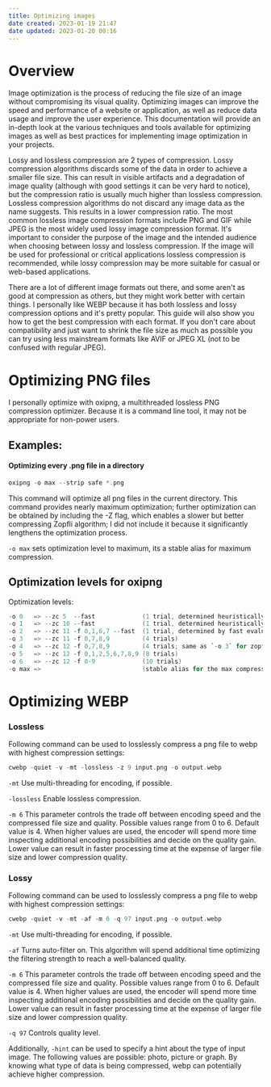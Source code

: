 ```yaml
---
title: Optimizing images
date created: 2023-01-19 21:47
date updated: 2023-01-20 00:16
---
```


# Overview

Image optimization is the process of reducing the file size of an image without compromising its visual quality. Optimizing images can improve the speed and performance of a website or application, as well as reduce data usage and improve the user experience. This documentation will provide an in-depth look at the various techniques and tools available for optimizing images as well as best practices for implementing image optimization in your projects.

Lossy and lossless compression are 2 types of compression. Lossy compression algorithms discards some of the data in order to achieve a smaller file size. This can result in visible artifacts and a degradation of image quality (although with good settings it can be very hard to notice), but the compression ratio is usually much higher than lossless compression. Lossless compression algorithms do not discard any image data as the name suggests. This results in a lower compression ratio. The most common lossless image compression formats include PNG and GIF while JPEG is the most widely used lossy image compression format. It's important to consider the purpose of the image and the intended audience when choosing between lossy and lossless compression. If the image will be used for professional or critical applications lossless compression is recommended, while lossy compression may be more suitable for casual or web-based applications.

There are a lot of different image formats out there, and some aren't as good at compression as others, but they might work better with certain things. I personally like WEBP because it has both lossless and lossy compression options and it's pretty popular. This guide will also show you how to get the best compression with each format. If you don't care about compatibility and just want to shrink the file size as much as possible you can try using less mainstream formats like AVIF or JPEG XL (not to be confused with regular JPEG).

# Optimizing PNG files

I personally optimize with oxipng, a multithreaded lossless PNG compression optimizer. Because it is a command line tool, it may not be appropriate for non-power users.

## Examples:

#### Optimizing every .png file in a directory

```C
oxipng -o max --strip safe *.png
```

This command will optimize all png files in the current directory. This command provides nearly maximum optimization; further optimization can be obtained by including the -Z flag, which enables a slower but better compressing Zopfli algorithm; I did not include it because it significantly lengthens the optimization process.

`-o max` sets optimization level to maximum, its a stable alias for maximum compression.

## Optimization levels for oxipng

Optimization levels:

```C
-o 0   => --zc 5  --fast             (1 trial, determined heuristically)
-o 1   => --zc 10 --fast             (1 trial, determined heuristically)
-o 2   => --zc 11 -f 0,1,6,7 --fast  (1 trial, determined by fast evaluation)
-o 3   => --zc 11 -f 0,7,8,9         (4 trials)
-o 4   => --zc 12 -f 0,7,8,9         (4 trials; same as `-o 3` for zopfli)
-o 5   => --zc 12 -f 0,1,2,5,6,7,8,9 (8 trials)
-o 6   => --zc 12 -f 0-9             (10 trials)
-o max =>                            (stable alias for the max compression)
```

# Optimizing WEBP

### Lossless

Following command can be used to losslessly compress a png file to webp with highest compression settings:

```C
cwebp -quiet -v -mt -lossless -z 9 input.png -o output.webp
```

`-mt` Use multi-threading for encoding, if possible.

`-lossless`  Enable lossless compression.

`-m 6` This parameter controls the trade off between encoding speed and the compressed file size and quality.  Possible
values range from 0 to 6. Default value is 4.  When higher values are used, the encoder will spend more time inspecting additional encoding  possibilities  and  decide on the quality gain.  Lower value can result in faster processing time at the expense of larger file size and lower compression quality.

### Lossy

Following command can be used to losslessly compress a png file to webp with highest compression settings:

```C
cwebp -quiet -v -mt -af -m 6 -q 97 input.png -o output.webp
```

`-mt` Use multi-threading for encoding, if possible.

`-af` Turns auto-filter on. This algorithm will spend additional time optimizing the filtering strength to reach a well-balanced quality.

`-m 6` This parameter controls the trade off between encoding speed and the compressed file size and quality.  Possible
values range from 0 to 6. Default value is 4.  When higher values are used, the encoder will spend more time inspecting additional encoding  possibilities  and  decide on the quality gain.  Lower value can result in faster processing time at the expense of larger file size and lower compression quality.

`-q 97` Controls quality level.

Additionally, `-hint` can be used to specify a hint about the type of input image. The following values are possible: photo, picture or graph. By knowing what type of data is being compressed, webp can potentially achieve higher compression.
